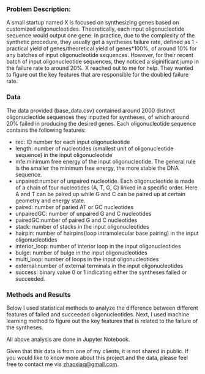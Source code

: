 ### Problem Description:
A small startup named X is focused on synthesizing genes based on customized oligonucleotides. Theoretically, each input oligonucleotide sequence would output one gene. In practice, due to the complexity of the synthetic procedure, they usually get a syntheses failure rate, defined as 1 - practical yield of genes/theoretical yield of genes*100%, of around 10% for any batches of input oligonucleotide sequences. However, for their recent batch of input oligonucleotide sequences, they noticed a siginificant jump in the failure rate to around 20%. X reached out to me for help. They wanted to figure out the key features that are responsible for the doubled failure rate.

### Data
The data provided (base_data.csv) contained around 2000 distinct oligonucleotide sequences they inputted for syntheses, of which around 20% failed in producing the desired genes. Each oligonucleotide sequence contains the following features:

- rec: ID number for each input oligonucleotide
- length: number of nucleotides (smallest unit of oligonucleotide sequence) in the input oligonucleotide
- mfe:minimum free energy of the input oligonucleotide. The general rule is the smaller the minimum free energy, the more stable the DNA sequence.
- unpaired:number of unpaired nucleotide. Each oligonucleotide is made of a chain of four nucleotides (A, T, G, C) linked in a specific order. Here A and T can be paired up while G and C can be paired up at certain geometry and energy state.
- paired: number of paried AT or GC nucleotides
- unpairedGC: number of unpaired G and C nucleotides
- pairedGC:number of paired G and C nucleotides
- stack: number of stacks in the input oligonucleotides
- hairpin: number of hairpins(loop intramolecular base pairing) in the input oligonucleotides
- interior_loop: number of interior loop in the input oligonucleotides
- bulge: number of bulge in the input oligonucleotides
- multi_loop: number of loops in the input oligonucleotides
- external:number of external terminals in the input oligonucleotides
- success: binary value 0 or 1 indicating either the syntheses failed or succeeded.

### Methods and Results
Below I used statistical methods to analyze the difference between different features of failed and succeeded oligonucleotides. Next, I used machine learning method to figure out the key features that is related to the failure of the syntheses. 

All above analysis are done in Jupyter Notebook.

Given that this data is from one of my clients, it is not shared in public. If you would like to know more about this project and the data, please feel free to contact me via zhaoxiaq@gmail.com.
